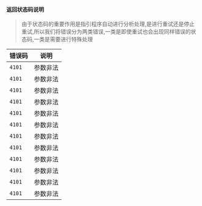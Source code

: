 #### 返回状态码说明
>由于状态码的重要作用是指引程序自动进行分析处理,是进行重试还是停止重试,所以我们将错误分为两类错误,一类是即使重试也会出现同样错误的状态码,一类是需要进行特殊处理

| 错误码 | 说明 |
| --- | --- |
| `4101` | 参数非法|
| `4101` | 参数非法|
| `4101` | 参数非法|
| `4101` | 参数非法|
| `4101` | 参数非法|
| `4101` | 参数非法|
| `4101` | 参数非法|
| `4101` | 参数非法|
| `4101` | 参数非法|
| `4101` | 参数非法|
| `4101` | 参数非法|
| `4101` | 参数非法|